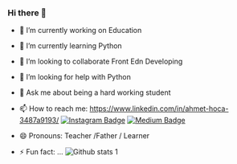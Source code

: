 ### Hi there 👋



- 🔭 I’m currently working on Education
- 🌱 I’m currently learning Python
- 👯 I’m looking to collaborate Front Edn Developing
- 🤔 I’m looking for help with Python
- 💬 Ask me about being a hard working student
- 📫 How to reach me: https://www.linkedin.com/in/ahmet-hoca-3487a9193/
[![Instagram Badge](https://img.shields.io/badge/-Instagram-C13584?style=flat-quare&labelColor=C13584&logo=instagram&logoColor=white&link=584?style=flat-quare&labelColor=C13584&logo=instagram&logoColor=white&link=link)](link) 
[![Medium Badge](https)]([link](https://www.instagram.com/ahmet_akkus_15/)) 


- 😄 Pronouns: Teacher /Father / Learner
- ⚡ Fun fact: ...
![Github stats 1](https://github-readme-stats.vercel.app/api?username=kullanıcıadınız&show_icons=true&theme=gradient) 

